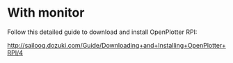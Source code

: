 # With monitor

Follow this detailed guide to download and install OpenPlotter RPI:

http://sailoog.dozuki.com/Guide/Downloading+and+Installing+OpenPlotter+RPI/4